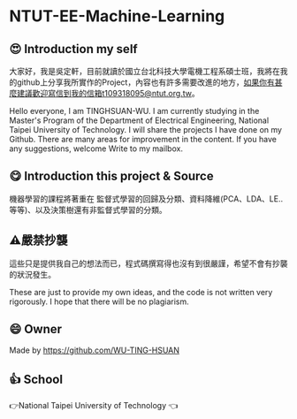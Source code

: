 # NTUT-EE-Machine-Learning
## :heart_eyes: Introduction my self
大家好，我是吳定軒，目前就讀於國立台北科技大學電機工程系碩士班，我將在我的github上分享我所實作的Project，內容也有許多需要改進的地方，如果你有甚麼建議歡迎寫信到我的信箱t109318095@ntut.org.tw。   

Hello everyone, I am TINGHSUAN-WU. I am currently studying in the Master's Program of the Department of Electrical Engineering, National Taipei University of Technology. I will share the projects I have done on my Github. There are many areas for improvement in the content. If you have any suggestions, welcome Write to my mailbox.

## :yum: Introduction this project & Source
機器學習的課程將著重在 監督式學習的回歸及分類、資料降維(PCA、LDA、LE..等等)、以及決策樹還有非監督式學習的分類。

## :warning:嚴禁抄襲
這些只是提供我自己的想法而已，程式碼撰寫得也沒有到很嚴謹，希望不會有抄襲的狀況發生。

These are just to provide my own ideas, and the code is not written very rigorously. I hope that there will be no plagiarism.

## :smile: Owner
Made by https://github.com/WU-TING-HSUAN

## :+1: School
:point_right:National Taipei University of Technology	:point_left:
